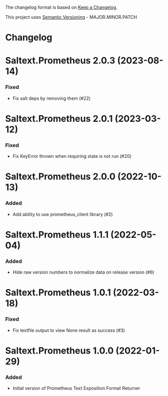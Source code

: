 The changelog format is based on [Keep a Changelog](https://keepachangelog.com/en/1.0.0/).

This project uses [Semantic Versioning](https://semver.org/) - MAJOR.MINOR.PATCH

# Changelog

# Saltext.Prometheus 2.0.3 (2023-08-14)

### Fixed

- Fix salt deps by removing them (#22)


# Saltext.Prometheus 2.0.1 (2023-03-12)

### Fixed

- Fix KeyError thrown when requiring state is not run (#20)


# Saltext.Prometheus 2.0.0 (2022-10-13)

### Added

- Add ability to use prometheus_client library (#2)


# Saltext.Prometheus 1.1.1 (2022-05-04)

### Added

- Hide raw version numbers to normalize data on release version (#6)


# Saltext.Prometheus 1.0.1 (2022-03-18)

### Fixed

- Fix textfile output to view None result as success (#3)


# Saltext.Prometheus 1.0.0 (2022-01-29)

### Added

- Initial version of Prometheus Text Exposition Format Returner
